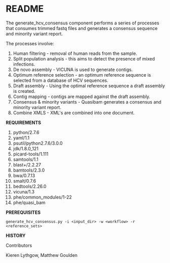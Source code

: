 **README**
======

The generate_hcv_consensus component performs a series of processes that consumes trimmed fastq files and generates a consensus sequence and minority variant report.

The processes involve:

1. Human filtering - removal of human reads from the sample.
2. Split population analysis - this aims to detect the presence of mixed infections.
3. De novo assembly - VICUNA is used to generate contigs.
4. Optimum reference selection - an optimum reference sequence is selected from a database of HCV sequences.
5. Draft assembly - Using the optimal reference sequence a draft assembly is created.
6. Contig mapping - contigs are mapped against the draft assembly.
7. Consensus & minority variants - Quasibam generates a consensus and minority variant report.
8. Combine XMLS - XML's are combined into one document.

**REQUIREMENTS**

  1) python/2.7.6                                                   
  2) yaml/1.1                                                      
  3) psutil/python2.7.6/3.0.0                                      
  4) jdk/1.8.0_121                                                 
  5) picard-tools/1.111                                            
  6) samtools/1.1                                                  
  7) blast+/2.2.27                                                 
  8) bamtools/2.3.0
  9) bwa/0.7.13
  10) smalt/0.7.6
  11) bedtools/2.26.0
  12) vicuna/1.3
  13) phe/common_modules/1-22
  14) phe/quasi_bam

**PREREQUISITES**

```generate_hcv_consensus.py -i <input_dir> -w <workflow> -r <reference_sets>```

**HISTORY**

Contributors

Kieren Lythgow, Matthew Goulden
